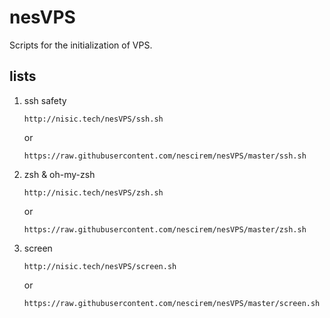 # nesVPS

Scripts for the initialization of VPS.

## lists

1. ssh safety

	`http://nisic.tech/nesVPS/ssh.sh`
	
	or
	
	`https://raw.githubusercontent.com/nescirem/nesVPS/master/ssh.sh`
	
2. zsh & oh-my-zsh

	`http://nisic.tech/nesVPS/zsh.sh `
	
	or
	
	`https://raw.githubusercontent.com/nescirem/nesVPS/master/zsh.sh`
	
3. screen

	`http://nisic.tech/nesVPS/screen.sh`
	
	or
	
	`https://raw.githubusercontent.com/nescirem/nesVPS/master/screen.sh`
